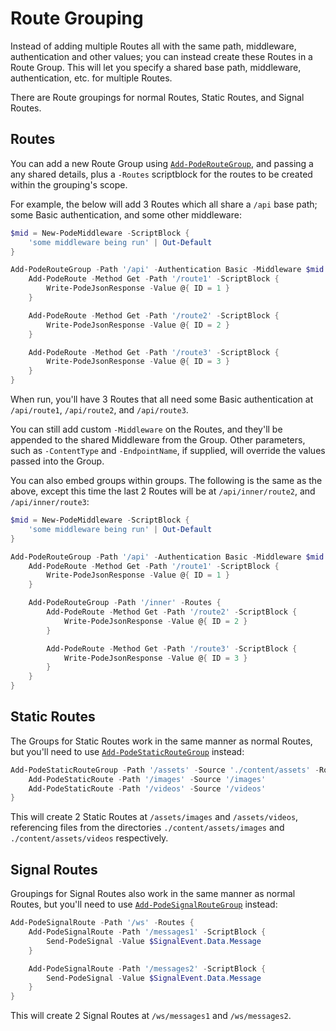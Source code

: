 # Route Grouping

Instead of adding multiple Routes all with the same path, middleware, authentication and other values; you can instead create these Routes in a Route Group. This will let you specify a shared base path, middleware, authentication, etc. for multiple Routes.

There are Route groupings for normal Routes, Static Routes, and Signal Routes.

## Routes

You can add a new Route Group using [`Add-PodeRouteGroup`](../../../../Functions/Routes/Add-PodeRouteGroup), and passing a any shared details, plus a `-Routes` scriptblock for the routes to be created within the grouping's scope.

For example, the below will add 3 Routes which all share a `/api` base path; some Basic authentication, and some other middleware:

```powershell
$mid = New-PodeMiddleware -ScriptBlock {
    'some middleware being run' | Out-Default
}

Add-PodeRouteGroup -Path '/api' -Authentication Basic -Middleware $mid -Routes {
    Add-PodeRoute -Method Get -Path '/route1' -ScriptBlock {
        Write-PodeJsonResponse -Value @{ ID = 1 }
    }

    Add-PodeRoute -Method Get -Path '/route2' -ScriptBlock {
        Write-PodeJsonResponse -Value @{ ID = 2 }
    }

    Add-PodeRoute -Method Get -Path '/route3' -ScriptBlock {
        Write-PodeJsonResponse -Value @{ ID = 3 }
    }
}
```

When run, you'll have 3 Routes that all need some Basic authentication at `/api/route1`, `/api/route2`, and `/api/route3`.

You can still add custom `-Middleware` on the Routes, and they'll be appended to the shared Middleware from the Group. Other parameters, such as `-ContentType` and `-EndpointName`, if supplied, will override the values passed into the Group.

You can also embed groups within groups. The following is the same as the above, except this time the last 2 Routes will be at `/api/inner/route2`, and `/api/inner/route3`:

```powershell
$mid = New-PodeMiddleware -ScriptBlock {
    'some middleware being run' | Out-Default
}

Add-PodeRouteGroup -Path '/api' -Authentication Basic -Middleware $mid -Routes {
    Add-PodeRoute -Method Get -Path '/route1' -ScriptBlock {
        Write-PodeJsonResponse -Value @{ ID = 1 }
    }

    Add-PodeRouteGroup -Path '/inner' -Routes {
        Add-PodeRoute -Method Get -Path '/route2' -ScriptBlock {
            Write-PodeJsonResponse -Value @{ ID = 2 }
        }

        Add-PodeRoute -Method Get -Path '/route3' -ScriptBlock {
            Write-PodeJsonResponse -Value @{ ID = 3 }
        }
    }
}
```

## Static Routes

The Groups for Static Routes work in the same manner as normal Routes, but you'll need to use [`Add-PodeStaticRouteGroup`](../../../../Functions/Routes/Add-PodeStaticRouteGroup) instead:

```powershell
Add-PodeStaticRouteGroup -Path '/assets' -Source './content/assets' -Routes {
    Add-PodeStaticRoute -Path '/images' -Source '/images'
    Add-PodeStaticRoute -Path '/videos' -Source '/videos'
}
```

This will create 2 Static Routes at `/assets/images` and `/assets/videos`, referencing files from the directories `./content/assets/images` and `./content/assets/videos` respectively.

## Signal Routes

Groupings for Signal Routes also work in the same manner as normal Routes, but you'll need to use [`Add-PodeSignalRouteGroup`](../../../../Functions/Routes/Add-PodeSignalRouteGroup) instead:

```powershell
Add-PodeSignalRoute -Path '/ws' -Routes {
    Add-PodeSignalRoute -Path '/messages1' -ScriptBlock {
        Send-PodeSignal -Value $SignalEvent.Data.Message
    }

    Add-PodeSignalRoute -Path '/messages2' -ScriptBlock {
        Send-PodeSignal -Value $SignalEvent.Data.Message
    }
}
```

This will create 2 Signal Routes at `/ws/messages1` and `/ws/messages2`.
